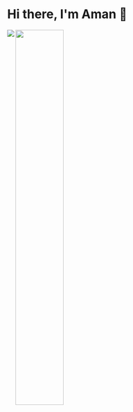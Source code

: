 # Hi there, I'm Aman 👋

<img align="left" src="https://github-readme-stats.vercel.app/api?username=amanopia&show_icons=true&theme=radical" />

<img align="left" width="47%" src="https://github-readme-stats.vercel.app/api/top-langs/?username=amanopia&layout=compact" />

